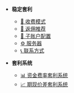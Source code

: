 - **稳定套利**
  - [📜 收费模式](收费模式.md)
  - [💸 返佣推荐](返佣推荐.md)
  - [🔑 子账户配置](子账户配置.md)
  - [⚙️ 服务器](服务器.md)
  - [📞 联系方式](联系方式.md)

- **套利系统**
  - [📊 资金费率套利系统](资金费率套利系统.md)
  - [📈 期现价差套利系统](期现价差套利系统.md)